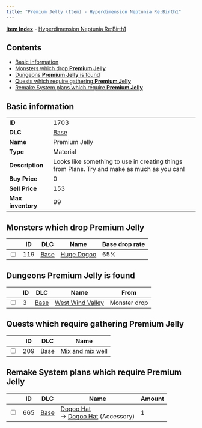 ```yaml
---
title: "Premium Jelly (Item) - Hyperdimension Neptunia Re;Birth1"
---
```


[**Item Index**](/neptunia/rb1/item/index.html) - [Hyperdimension Neptunia Re;Birth1](/neptunia/rb1)

## Contents

- [Basic information](#basic-information)
- [Monsters which drop **Premium Jelly**](#monsters-which-drop-premium-jelly)
- [Dungeons **Premium Jelly** is found](#dungeons-premium-jelly-is-found)
- [Quests which require gathering **Premium Jelly**](#quests-which-require-gathering-premium-jelly)
- [Remake System plans which require **Premium Jelly**](#remake-system-plans-which-require-premium-jelly)

## Basic information

|   |   |
| -- | -- |
| **ID** | 1703 |
| **DLC** | [Base](/neptunia/rb1/dlc/1-base.html) |
| **Name** | Premium Jelly |
| **Type** | Material |
| **Description** | Looks like something to use in creating things from Plans. Try and make as much as you can! |
| **Buy Price** | 0 |
| **Sell Price** | 153 |
| **Max inventory** | 99 |

## Monsters which drop **Premium Jelly**

|    | ID | DLC | Name | Base drop rate |
| -- | -- | --- | ---- | -------------- |
| <input type="checkbox" id="rb1-monster-1-119" class="trackbox" /> | 119 | [Base](/neptunia/rb1/dlc/1-base.html) | [Huge Dogoo](/neptunia/rb1/monster/1-119-huge-dogoo.html) | 65% |

## Dungeons **Premium Jelly** is found

|    | ID | DLC | Name | From |
| -- | -- | --- | ---- | ---- |
| <input type="checkbox" id="rb1-dungeon-1-3" class="trackbox" /> | 3 | [Base](/neptunia/rb1/dlc/1-base.html) | [West Wind Valley](/neptunia/rb1/dungeon/1-3-west-wind-valley.html) | Monster drop |

## Quests which require gathering **Premium Jelly**

|    | ID | DLC | Name |
| -- | -- | --- | ---- |
| <input type="checkbox" id="rb1-quest-1-209" class="trackbox" /> | 209 | [Base](/neptunia/rb1/dlc/1-base.html) | [Mix and mix well](/neptunia/rb1/quest/1-209-mix-and-mix-well.html) |

## Remake System plans which require **Premium Jelly**

|    | ID | DLC | Name | Amount |
| -- | -- | --- | ---- | ------ |
| <input type="checkbox" id="rb1-remake-1-665" class="trackbox" /> | 665 | [Base](/neptunia/rb1/dlc/1-base.html) | [Dogoo Hat](/neptunia/rb1/remake/1-665-dogoo-hat.html)<br />→ [Dogoo Hat](/neptunia/rb1/item/1-3295-dogoo-hat.html) (Accessory) | 1 |